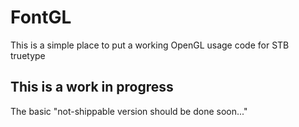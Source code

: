 FontGL
======



This is a simple place to put a working OpenGL usage code for STB truetype

This is a work in progress
--------------------------

The basic "not-shippable version should be done soon..."
